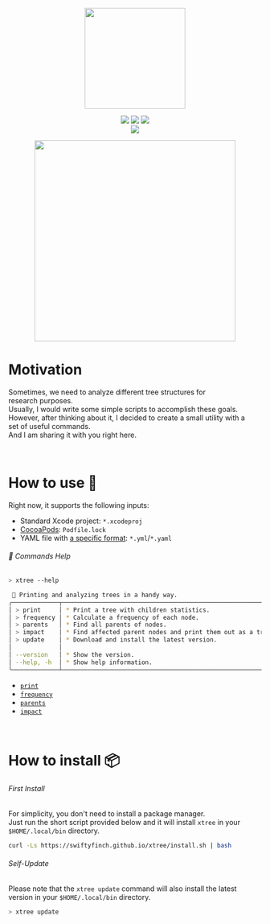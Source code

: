 <div align="center">
  <br />
  <picture>
    <source media="(prefers-color-scheme: dark)" srcset="https://github.com/swiftyfinch/xtree/assets/64660122/f05e9f11-8876-49bd-90b4-ab8c89ead850" width=200>
    <source media="(prefers-color-scheme: light)" srcset="https://github.com/swiftyfinch/xtree/assets/64660122/972080ab-e35d-47d9-816d-264aff4770dd" width=200>
    <img src="https://user-images.githubusercontent.com/25423296/163456779-a8556205-d0a5-45e2-ac17-42d089e3c3f8.png">
  </picture>
  <p align="center">
    <a href="https://swiftpackageindex.com/swiftyfinch/xtree"><img src="https://img.shields.io/endpoint?url=https%3A%2F%2Fswiftpackageindex.com%2Fapi%2Fpackages%2Fswiftyfinch%2Fxtree%2Fbadge%3Ftype%3Dplatforms" /></a>
    <a href="https://swiftpackageindex.com/swiftyfinch/xtree"><img src="https://img.shields.io/endpoint?url=https%3A%2F%2Fswiftpackageindex.com%2Fapi%2Fpackages%2Fswiftyfinch%2Fxtree%2Fbadge%3Ftype%3Dswift-versions" /></a>
    <img src="https://komarev.com/ghpvc/?username=swiftyfinch-xtree&label=Views&format=true&base=0" />
    <br />
    <img src="https://img.shields.io/badge/Press_★_to_pay_respects-fff?logo=github&logoColor=black" />
  </p>
  <img src="https://github.com/swiftyfinch/xtree/assets/64660122/3fdef9d7-a211-4834-8382-05620cb368a8" width=400>
</div>

# Motivation

Sometimes, we need to analyze different tree structures for research purposes.\
Usually, I would write some simple scripts to accomplish these goals.\
However, after thinking about it, I decided to create a small utility with a set of useful commands.\
And I am sharing it with you right here.

<br>

# How to use 🌳

Right now, it supports the following inputs:
- Standard Xcode project: `*.xcodeproj`
- [CocoaPods](https://cocoapods.org): `Podfile.lock`
- YAML file with [a specific format](docs/inputs/yaml.md): `*.yml`/`*.yaml`

###### 📖 Commands Help
```sh
> xtree --help

 🌳 Printing and analyzing trees in a handy way.
╭─────────────┬────────────────────────────────────────────────────────────╮
│ > print     │ * Print a tree with children statistics.                   │
│ > frequency │ * Calculate a frequency of each node.                      │
│ > parents   │ * Find all parents of nodes.                               │
│ > impact    │ * Find affected parent nodes and print them out as a tree. │
│ > update    │ * Download and install the latest version.                 │
│             │                                                            │
│ --version   │ * Show the version.                                        │
│ --help, -h  │ * Show help information.                                   │
╰─────────────┴────────────────────────────────────────────────────────────╯
```
- [`print`](docs/commands-help/print.md)
- [`frequency`](docs/commands-help/frequency.md)
- [`parents`](docs/commands-help/parents.md)
- [`impact`](docs/commands-help/impact.md)

<br>

# How to install 📦

###### First Install

For simplicity, you don't need to install a package manager.\
Just run the short script provided below and it will install `xtree` in your `$HOME/.local/bin` directory.
```sh
curl -Ls https://swiftyfinch.github.io/xtree/install.sh | bash
```

###### Self-Update

Please note that the `xtree update` command will also install the latest version in your `$HOME/.local/bin` directory.
```sh
> xtree update
```
